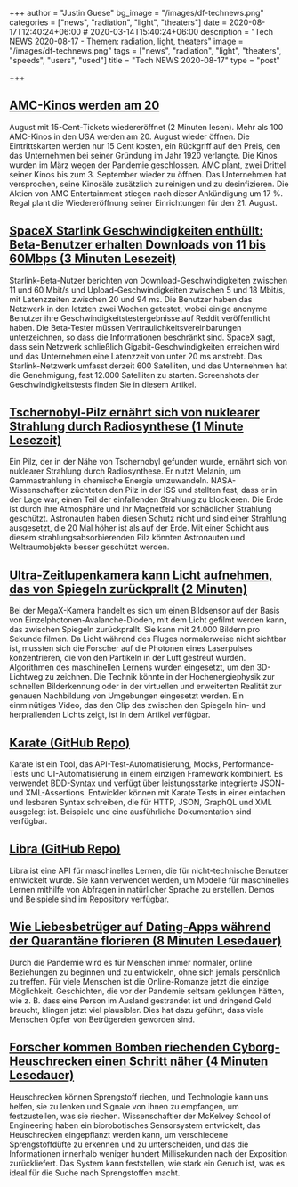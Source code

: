 +++
author = "Justin Guese"
bg_image = "/images/df-technews.png"
categories = ["news", "radiation", "light", "theaters"]
date = 2020-08-17T12:40:24+06:00 # 2020-03-14T15:40:24+06:00
description = "Tech NEWS 2020-08-17 - Themen: radiation, light, theaters"
image = "/images/df-technews.png"
tags = ["news", "radiation", "light", "theaters", "speeds", "users", "used"]
title = "Tech NEWS 2020-08-17"
type = "post"

+++

## [AMC-Kinos werden am 20](https://fortune.com/2020/08/13/amc-movie-theaters-reopen-aug-20-15-cent-tickets//1/01000173fbe3de78-dd4cadb1-85b1-4520-8e7a-5cebbacd07e5-000000/b-h7bvaBdxstWe0s628vHD3cdwi8V-XaMRtenrOhMpU=154)

 August mit 15-Cent-Tickets wiedereröffnet (2 Minuten lesen). Mehr als 100 AMC-Kinos in den USA werden am 20. August wieder öffnen. Die Eintrittskarten werden nur 15 Cent kosten, ein Rückgriff auf den Preis, den das Unternehmen bei seiner Gründung im Jahr 1920 verlangte. Die Kinos wurden im März wegen der Pandemie geschlossen. AMC plant, zwei Drittel seiner Kinos bis zum 3. September wieder zu öffnen. Das Unternehmen hat versprochen, seine Kinosäle zusätzlich zu reinigen und zu desinfizieren. Die Aktien von AMC Entertainment stiegen nach dieser Ankündigung um 17 %. Regal plant die Wiedereröffnung seiner Einrichtungen für den 21. August.

## [SpaceX Starlink Geschwindigkeiten enthüllt: Beta-Benutzer erhalten Downloads von 11 bis 60Mbps (3 Minuten Lesezeit)](https://arstechnica.com/information-technology/2020/08/spacex-starlink-beta-tests-show-speeds-up-to-60mbps-latency-as-low-as-31ms//1/01000173fbe3de78-dd4cadb1-85b1-4520-8e7a-5cebbacd07e5-000000/RA3_I8SR1cwYJHZzGE8nAMJc150-zNWJOSJ62Eyy1lc=154)

 Starlink-Beta-Nutzer berichten von Download-Geschwindigkeiten zwischen 11 und 60 Mbit/s und Upload-Geschwindigkeiten zwischen 5 und 18 Mbit/s, mit Latenzzeiten zwischen 20 und 94 ms. Die Benutzer haben das Netzwerk in den letzten zwei Wochen getestet, wobei einige anonyme Benutzer ihre Geschwindigkeitstestergebnisse auf Reddit veröffentlicht haben. Die Beta-Tester müssen Vertraulichkeitsvereinbarungen unterzeichnen, so dass die Informationen beschränkt sind. SpaceX sagt, dass sein Netzwerk schließlich Gigabit-Geschwindigkeiten erreichen wird und das Unternehmen eine Latenzzeit von unter 20 ms anstrebt. Das Starlink-Netzwerk umfasst derzeit 600 Satelliten, und das Unternehmen hat die Genehmigung, fast 12.000 Satelliten zu starten. Screenshots der Geschwindigkeitstests finden Sie in diesem Artikel.

## [Tschernobyl-Pilz ernährt sich von nuklearer Strahlung durch Radiosynthese (1 Minute Lesezeit)](https://www.technologynetworks.com/applied-sciences/videos/chernobyl-fungus-eats-nuclear-radiation-via-radiosynthesis-338464/1/01000173fbe3de78-dd4cadb1-85b1-4520-8e7a-5cebbacd07e5-000000/TazkJavwNkGGkRoBNlqYfqAY68jjnT1Zn3viZEfVRcQ=154)

 Ein Pilz, der in der Nähe von Tschernobyl gefunden wurde, ernährt sich von nuklearer Strahlung durch Radiosynthese. Er nutzt Melanin, um Gammastrahlung in chemische Energie umzuwandeln. NASA-Wissenschaftler züchteten den Pilz in der ISS und stellten fest, dass er in der Lage war, einen Teil der einfallenden Strahlung zu blockieren. Die Erde ist durch ihre Atmosphäre und ihr Magnetfeld vor schädlicher Strahlung geschützt. Astronauten haben diesen Schutz nicht und sind einer Strahlung ausgesetzt, die 20 Mal höher ist als auf der Erde. Mit einer Schicht aus diesem strahlungsabsorbierenden Pilz könnten Astronauten und Weltraumobjekte besser geschützt werden.

## [Ultra-Zeitlupenkamera kann Licht aufnehmen, das von Spiegeln zurückprallt (2 Minuten)](https://www.digitaltrends.com/news/ultra-fast-light-bounced-mirrors//1/01000173fbe3de78-dd4cadb1-85b1-4520-8e7a-5cebbacd07e5-000000/pU-wjco6KRagABrqMkLES9aa7eMT5jD1_pLn9Vu9T1U=154)

 Bei der MegaX-Kamera handelt es sich um einen Bildsensor auf der Basis von Einzelphotonen-Avalanche-Dioden, mit dem Licht gefilmt werden kann, das zwischen Spiegeln zurückprallt. Sie kann mit 24.000 Bildern pro Sekunde filmen. Da Licht während des Fluges normalerweise nicht sichtbar ist, mussten sich die Forscher auf die Photonen eines Laserpulses konzentrieren, die von den Partikeln in der Luft gestreut wurden. Algorithmen des maschinellen Lernens wurden eingesetzt, um den 3D-Lichtweg zu zeichnen. Die Technik könnte in der Hochenergiephysik zur schnellen Bilderkennung oder in der virtuellen und erweiterten Realität zur genauen Nachbildung von Umgebungen eingesetzt werden. Ein einminütiges Video, das den Clip des zwischen den Spiegeln hin- und herprallenden Lichts zeigt, ist in dem Artikel verfügbar.

## [Karate (GitHub Repo)](https://github.com/intuit/karate/1/01000173fbe3de78-dd4cadb1-85b1-4520-8e7a-5cebbacd07e5-000000/JcjPG4B7HaqeFPxXjBPbkyYL_-2OPKorOsNo1tfFdJg=154)

 Karate ist ein Tool, das API-Test-Automatisierung, Mocks, Performance-Tests und UI-Automatisierung in einem einzigen Framework kombiniert. Es verwendet BDD-Syntax und verfügt über leistungsstarke integrierte JSON- und XML-Assertions. Entwickler können mit Karate Tests in einer einfachen und lesbaren Syntax schreiben, die für HTTP, JSON, GraphQL und XML ausgelegt ist. Beispiele und eine ausführliche Dokumentation sind verfügbar.

## [Libra (GitHub Repo)](https://github.com/Palashio/libra/1/01000173fbe3de78-dd4cadb1-85b1-4520-8e7a-5cebbacd07e5-000000/I7VsBUdo48ChAiSPsaHA8Nvq0V1f56YvNM9luAElkl0=154)

 Libra ist eine API für maschinelles Lernen, die für nicht-technische Benutzer entwickelt wurde. Sie kann verwendet werden, um Modelle für maschinelles Lernen mithilfe von Abfragen in natürlicher Sprache zu erstellen. Demos und Beispiele sind im Repository verfügbar.

## [Wie Liebesbetrüger auf Dating-Apps während der Quarantäne florieren (8 Minuten Lesedauer)](https://www.theverge.com/21366576/dating-app-scams-romance-women-quarantine-coronavirus-scheme/1/01000173fbe3de78-dd4cadb1-85b1-4520-8e7a-5cebbacd07e5-000000/YJ8tNhFzcNVbNELre9xnCA43ipJn2hmIsJq18ZftxXw=154)

 Durch die Pandemie wird es für Menschen immer normaler, online Beziehungen zu beginnen und zu entwickeln, ohne sich jemals persönlich zu treffen. Für viele Menschen ist die Online-Romanze jetzt die einzige Möglichkeit. Geschichten, die vor der Pandemie seltsam geklungen hätten, wie z. B. dass eine Person im Ausland gestrandet ist und dringend Geld braucht, klingen jetzt viel plausibler. Dies hat dazu geführt, dass viele Menschen Opfer von Betrügereien geworden sind.

## [Forscher kommen Bomben riechenden Cyborg-Heuschrecken einen Schritt näher (4 Minuten Lesedauer)](https://source.wustl.edu/2020/08/researchers-one-step-closer-to-bomb-sniffing-cyborg-locusts//1/01000173fbe3de78-dd4cadb1-85b1-4520-8e7a-5cebbacd07e5-000000/a4MPQ7C2Gv1SQ3Eoh5mPmggr_pc_MbJOzZD_4tHeyr4=154)

 Heuschrecken können Sprengstoff riechen, und Technologie kann uns helfen, sie zu lenken und Signale von ihnen zu empfangen, um festzustellen, was sie riechen. Wissenschaftler der McKelvey School of Engineering haben ein biorobotisches Sensorsystem entwickelt, das Heuschrecken eingepflanzt werden kann, um verschiedene Sprengstoffdüfte zu erkennen und zu unterscheiden, und das die Informationen innerhalb weniger hundert Millisekunden nach der Exposition zurückliefert. Das System kann feststellen, wie stark ein Geruch ist, was es ideal für die Suche nach Sprengstoffen macht.

